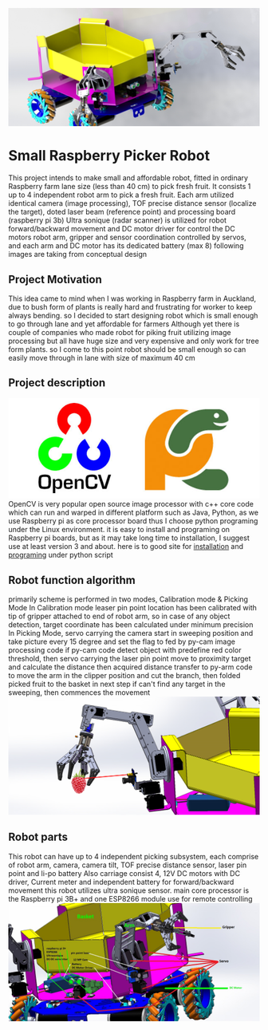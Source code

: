 ![.](https://github.com/mkeyno/Small-Raspberry-Picker-Robot/blob/master/resources/final.JPG) 

# Small Raspberry Picker Robot
This project intends to make small and affordable robot, fitted in ordinary Raspberry farm lane size (less than 40 cm) to pick fresh fruit. It consists 1 up to 4 independent robot arm to pick a fresh fruit. Each arm utilized identical camera (image processing), TOF precise distance sensor (localize the target), doted laser beam (reference point) and processing board (raspberry pi 3b)
Ultra sonique (radar scanner) is utilized for robot forward/backward movement and DC motor driver for control the DC motors
robot arm, gripper and sensor coordination controlled by servos, and each arm and DC motor has its dedicated battery (max 8) 
following images are taking from conceptual design 

## Project Motivation ##
This idea came to mind when I was working in Raspberry farm in Auckland, due to bush form of plants is really hard and frustrating for worker to keep always bending. so I decided to start designing robot which is small enough to go through lane and yet affordable for farmers
Although yet there is couple of companies who made robot for piking fruit utilizing image processing but all have huge size and very expensive and only work for tree form plants. so I come to this point robot should be small enough so can easily move through in lane with size of maximum 40 cm 

## Project description ##
 ![-](https://github.com/mkeyno/Small-Raspberry-Picker-Robot/blob/master/resources/python.jpg) 
OpenCV is very popular open source image processor with c++ core code which can run and warped in different platform such as Java, Python, as we use Raspberry pi as core processor board thus I choose python programing
under the Linux environment. it is easy to install and programing on Raspberry pi boards, but as it may take long time to installation, I suggest use at least version 3 and about. here is to good site
for [installation](https://www.pyimagesearch.com/2018/09/26/install-opencv-4-on-your-raspberry-pi/) and [programing](https://pythonprogramming.net/raspberry-pi-camera-opencv-face-detection-tutorial/) under python script  
 
## Robot function algorithm ## 


primarily scheme is performed in two modes, Calibration mode & Picking Mode
In Calibration mode leaser pin point location has been calibrated with tip of gripper attached to end of robot arm, so in case of any object detection, target coordinate has been calculated under minimum precision  
In Picking Mode, servo carrying the camera start in sweeping position and take picture every 15 degree and set the flag to fed by py-cam image processing code 
if py-cam code detect object with predefine red color threshold, then servo carrying the laser pin point move to proximity target and calculate the distance
then acquired distance transfer to py-arm code to move the arm in the clipper position and cut the branch, then folded picked fruit to the basket
in next step if can't find any target in the sweeping, then commences the movement  
![..](https://github.com/mkeyno/Small-Raspberry-Picker-Robot/blob/master/resources/picking.png) 
## Robot parts  ## 

This robot can have up to 4 independent picking subsystem, each comprise of robot arm, camera, camera tilt, TOF precise distance sensor, laser pin point and li-po battery 
Also carriage consist 4, 12V DC motors with DC driver, Current meter and independent battery
for forward/backward movement this robot utilizes ultra sonique sensor. main core processor is the Raspberry pi 3B+ and one ESP8266 module use for remote controlling  
![..](https://github.com/mkeyno/Small-Raspberry-Picker-Robot/blob/master/resources/naming.jpg) 



